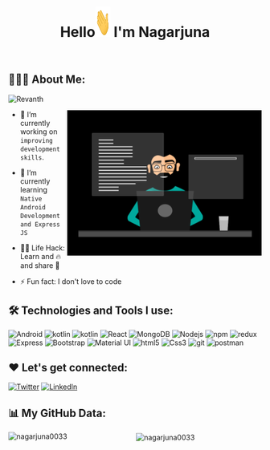 <h1 align="center">Hello<img src="https://raw.githubusercontent.com/ABSphreak/ABSphreak/master/gifs/Hi.gif" width="30px" height="60px"> I'm Nagarjuna</h1>

<!--
**Nagarjuna0033/Nagarjuna0033** is a ✨ _special_ ✨ repository because its `README.md` (this file) appears on your GitHub profile.
Here are some ideas to get you started: -->

<div align="center">
  <!-- <img src ="./banner.png" /> -->
  
</div>

 <br/>

## 👨🏻‍💻 About Me:
<p align="left"> <img src="https://komarev.com/ghpvc/?username=nagarjuna0033&label=Profile%20views&color=0e75b6&style=flat" alt="Revanth" /> </p>

<img  src="./thoughtworks-gif_dribbble.gif" height="290px" align="right" />

<!-- - 🙋‍♂️ All about me is at **[My Website](https://nagarjuna.vercel.app/)** -->

- 🔭 I’m currently working on `improving development skills`.

- 🌱 I’m currently learning `Native Android Development and Express JS`

<!-- - 💬 Ask me about anything -->

- 👨‍💻 Life Hack: Learn and :fire: and share :tada:

- ⚡ Fun fact: I don't love to code

## 🛠️ Technologies and Tools I use:

<p>
<img alt="Android" src="https://img.shields.io/badge/Android-00599C?style=for-the-badge&logo=android&logoColor=61DAFB height="25px"/>
<img alt="kotlin" src="https://img.shields.io/badge/Kotlin-00599C?style=for-the-badge&logo=kotlin&logoColor=61DAFB height="25px"/>
<img alt="kotlin" src="https://img.shields.io/badge/Jetpack compose-00599C?style=for-the-badge&logo=jetpackcompose&logoColor=61DAFB height="25px"/>
<img alt="React" src="https://img.shields.io/badge/React-20232A?style=for-the-badge&logo=react&logoColor=61DAFB" height="25px"/>
<img alt="MongoDB" src="https://img.shields.io/badge/-MongoDB-13aa52?style=flat-square&logo=mongodb&logoColor=white"  height="25px"/>
<img alt="Nodejs" src="https://img.shields.io/badge/-Nodejs-43853d?style=flat-square&logo=Node.js&logoColor=white"  height="25px"/>
<img alt="npm" src="https://img.shields.io/badge/NPM-%23000000.svg?style=for-the-badge&logo=npm&logoColor=white" height="25px"/>
<img alt="redux" src="https://img.shields.io/badge/-Redux-764ABC?style=flat-square&logo=redux&logoColor=white" height="25px"/>
 <img alt="Express" src="https://img.shields.io/badge/express.js-%23404d59.svg?style=for-the-badge&logo=express&logoColor=%2361DAFB" height="25px"/>
<img alt="Bootstrap" src="https://img.shields.io/badge/Bootstrap-563D7C?style=for-the-badge&logo=bootstrap&logoColor=white" height="25px"/>
<img alt="Material UI" src="https://img.shields.io/badge/Material--UI-0081CB?style=for-the-badge&logo=material-ui&logoColor=white" height="25px"/>
<img alt="html5" src="https://img.shields.io/badge/HTML5-E34F26?style=for-the-badge&logo=html5&logoColor=white" height="25px"/>
<img alt="Css3" src="https://img.shields.io/badge/CSS3-1572B6?style=for-the-badge&logo=css3&logoColor=white" height="25px"/>
<img alt="git" src="https://img.shields.io/badge/-Git-F05032?style=flat-square&logo=git&logoColor=white" height="25px"/>
 <img alt="postman" src="https://img.shields.io/badge/-Postman-00C7B7?style=flat-square&logo=postman&logoColor=white" height="25px"/>
</p>

## ❤️ Let's get connected:

<!-- <p><a href="https://nagarjuna.vercel.app/" target="_blank"><img alt="Github" src="https://img.shields.io/badge/nagarjuna.tech-9146FF.svg?&style=for-the-badge&logo=appveyor&logoColor=white" height="30px" /></a> -->
<a href="https://twitter.com/arjun3104" target="_blank"><img alt="Twitter" src="https://img.shields.io/badge/twitter-%231DA1F2.svg?&style=for-the-badge&logo=twitter&logoColor=white"  height="30px"/></a> <a href="https://www.linkedin.com/in/nagarjuna3/" target="_blank"><img alt="LinkedIn" src="https://img.shields.io/badge/linkedin-%230077B5.svg?&style=for-the-badge&logo=linkedin&logoColor=white"  height="30px"/></a>
</p>

## 📊 My GitHub Data:

<div align="center">
<p><img align="left" src="https://github-readme-stats.vercel.app/api/top-langs?username=revanthkumarJ&show_icons=true&locale=en&layout=compact" alt="nagarjuna0033" /></p>

<p>&nbsp;<img align="center" src="https://github-readme-stats.vercel.app/api?username=nagarjuna0033&show_icons=true&locale=en" alt="nagarjuna0033" /></p>

</div>
